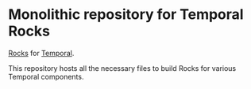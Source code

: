 # Monolithic repository for Temporal Rocks

[Rocks](https://documentation.ubuntu.com/rockcraft/en/latest/) for [Temporal](https://temporal.io/).

This repository hosts all the necessary files to build Rocks for various Temporal components.
